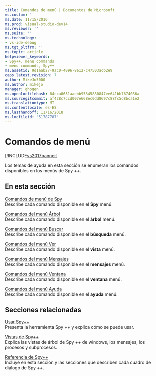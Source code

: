```yaml
---
title: Comandos de menú | Documentos de Microsoft
ms.custom: ''
ms.date: 11/15/2016
ms.prod: visual-studio-dev14
ms.reviewer: ''
ms.suite: ''
ms.technology:
- vs-ide-debug
ms.tgt_pltfrm: ''
ms.topic: article
helpviewer_keywords:
- Spy++, menu commands
- menu commands, Spy++
ms.assetid: 9d1aab27-9ac0-4096-8e12-c47503acb2e9
caps.latest.revision: 7
author: MikeJo5000
ms.author: mikejo
manager: ghogen
ms.openlocfilehash: 84cca8631aaebb95345880847ee641bb7674086a
ms.sourcegitcommit: af428c7ccd007e668ec0dd8697c88fc5d8bca1e2
ms.translationtype: MT
ms.contentlocale: es-ES
ms.lasthandoff: 11/16/2018
ms.locfileid: "51787787"
---
```

# <a name="menu-commands"></a>Comandos de menú
[!INCLUDE[vs2017banner](../includes/vs2017banner.md)]

Los temas de ayuda en esta sección se enumeran los comandos disponibles en los menús de Spy ++.  
  
## <a name="in-this-section"></a>En esta sección  
 [Comandos de menú de Spy](../debugger/spy-menu-commands.md)  
 Describe cada comando disponible en el **Spy** menú.  
  
 [Comandos del menú Árbol](../debugger/tree-menu-commands.md)  
 Describe cada comando disponible en el **árbol** menú.  
  
 [Comandos del menú Buscar](../debugger/search-menu-commands.md)  
 Describe cada comando disponible en el **búsqueda** menú.  
  
 [Comandos del menú Ver](../debugger/view-menu-commands.md)  
 Describe cada comando disponible en el **vista** menú.  
  
 [Comandos del menú Mensajes](../debugger/messages-menu-commands.md)  
 Describe cada comando disponible en el **mensajes** menú.  
  
 [Comandos del menú Ventana](../debugger/window-menu-commands.md)  
 Describe cada comando disponible en el **ventana** menú.  
  
 [Comandos del menú Ayuda](../debugger/help-menu-commands.md)  
 Describe cada comando disponible en el **ayuda** menú.  
  
## <a name="related-sections"></a>Secciones relacionadas  
 [Usar Spy++](../debugger/using-spy-increment.md)  
 Presenta la herramienta Spy ++ y explica cómo se puede usar.  
  
 [Vistas de Spy++](../debugger/spy-increment-views.md)  
 Explica las vistas de árbol de Spy ++ de windows, los mensajes, los procesos y subprocesos.  
  
 [Referencia de Spy++](../debugger/spy-increment-reference.md)  
 Incluye en esta sección y las secciones que describen cada cuadro de diálogo de Spy ++.



